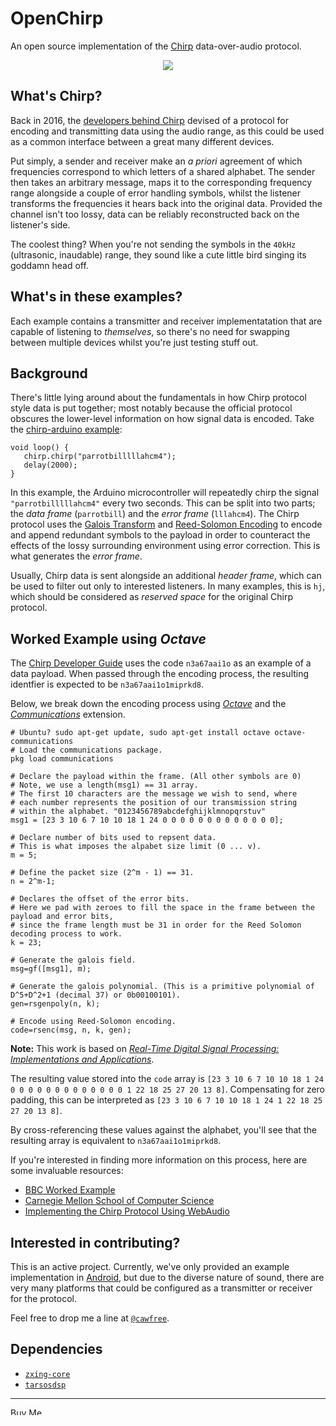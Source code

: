 # OpenChirp
An open source implementation of the [Chirp](https://www.chirp.io) data-over-audio protocol.

<p align="center">
  <img src ="https://i.imgur.com/rP7JR3H.png" />
</p>

## What's Chirp?
Back in 2016, the [developers behind Chirp](https://www.chirp.io/about) devised of a protocol for encoding and transmitting data using the audio range, as this could be used as a common interface between a great many different devices. 

Put simply, a sender and receiver make an _a priori_ agreement of which frequencies correspond to which letters of a shared alphabet. The sender then takes an arbitrary message, maps it to the corresponding frequency range alongside a couple of error handling symbols, whilst the listener transforms the frequencies it hears back into the original data. Provided the channel isn't too lossy, data can be reliably reconstructed back on the listener's side. 

The coolest thing? When you're not sending the symbols in the `40kHz` (ultrasonic, inaudable) range, they sound like a cute little bird singing its goddamn head off.

## What's in these examples?
Each example contains a transmitter and receiver implementatation that are capable of listening to _themselves_, so there's no need for swapping between multiple devices whilst you're just testing stuff out.

## Background
There's little lying around about the fundamentals in how Chirp protocol style data is put together; most notably because the official protocol obscures the lower-level information on how signal data is encoded. Take the [chirp-arduino example](https://github.com/chirp/chirp-arduino):

```
void loop() {
   chirp.chirp("parrotbilllllahcm4");
   delay(2000);
}
```

In this example, the Arduino microcontroller will repeatedly chirp the signal `"parrotbilllllahcm4"` every two seconds. This can be split into two parts; the _data frame_ (`parrotbill`) and the _error frame_ (`lllahcm4`). The Chirp protocol uses the [Galois Transform](https://en.wikipedia.org/wiki/Galois_theory) and [Reed-Solomon Encoding](https://en.wikipedia.org/wiki/Reed%E2%80%93Solomon_error_correction) to encode and append redundant symbols to the payload in order to counteract the effects of the lossy surrounding environment using error correction. This is what generates the _error frame_.

Usually, Chirp data is sent alongside an additional _header frame_, which can be used to filter out only to interested listeners. In many examples, this is `hj`, which should be considered as _reserved space_ for the original Chirp protocol.

## Worked Example using _Octave_
The [Chirp Developer Guide](developers.chirp.io/docs/chirps-shortcodes) uses the code `n3a67aai1o` as an example of a data payload. When passed through the encoding process, the resulting identfier is expected to be `n3a67aai1o1miprkd8`.

Below, we break down the encoding process using [_Octave_](https://www.gnu.org/software/octave/) and the [_Communications_](https://octave.sourceforge.io/communications/) extension. 

```
# Ubuntu? sudo apt-get update, sudo apt-get install octave octave-communications
# Load the communications package.
pkg load communications 

# Declare the payload within the frame. (All other symbols are 0)
# Note, we use a length(msg1) == 31 array.
# The first 10 characters are the message we wish to send, where
# each number represents the position of our transmission string
# within the alphabet. "0123456789abcdefghijklmnopqrstuv"
msg1 = [23 3 10 6 7 10 10 18 1 24 0 0 0 0 0 0 0 0 0 0 0 0 0]; 

# Declare number of bits used to repsent data. 
# This is what imposes the alpabet size limit (0 ... v).       
m = 5; 

# Define the packet size (2^m - 1) == 31.
n = 2^m-1; 

# Declares the offset of the error bits. 
# Here we pad with zeroes to fill the space in the frame between the payload and error bits,
# since the frame length must be 31 in order for the Reed Solomon decoding process to work.
k = 23; 

# Generate the galois field.
msg=gf([msg1], m); 

# Generate the galois polynomial. (This is a primitive polynomial of D^5+D^2+1 (decimal 37) or 0b00100101).
gen=rsgenpoly(n, k); 

# Encode using Reed-Solomon encoding.
code=rsenc(msg, n, k, gen); 
```
__Note:__ This work is based on [_Real-Time Digital Signal Processing: Implementations and Applications_](https://books.google.co.uk/books?id=QIj9Pthp_T8C&pg=PA569&lpg=PA569&dq=reed+solomon+2%5E5&source=bl&ots=kBzfAyfry_&sig=T7AcjbdMjSNXNl1o1ETlAMfDuyg&hl=en&sa=X&ved=0ahUKEwiJu6am4M3WAhXBbRQKHQoPDIg4ChDoAQgnMAA#v=onepage&q=reed%20solomon%202%5E5&f=false).

The resulting value stored into the `code` array is `[23 3 10 6 7 10 10 18 1 24 0 0 0 0 0 0 0 0 0 0 0 0 0 1 22 18 25 27 20 13 8]`. Compensating for zero padding, this can be interpreted as `[23 3 10 6 7 10 10 18 1 24 1 22 18 25 27 20 13 8]`. 

By cross-referencing these values against the alphabet, you'll see that the resulting array is equivalent to `n3a67aai1o1miprkd8`.

If you're interested in finding more information on this process, here are some invaluable resources:
  - [BBC Worked Example](https://downloads.bbc.co.uk/rd/pubs/whp/whp-pdf-files/WHP031.pdf)
  - [Carnegie Mellon School of Computer Science](https://www.cs.cmu.edu/~guyb/realworld/reedsolomon/reed_solomon_codes.html)
  - [Implementing the Chirp Protocol Using WebAudio](http://ricardo.cc/2012/12/30/Implementing-the-chirp-protocol-using-webaudio.html)

## Interested in contributing?
This is an active project. Currently, we've only provided an example implementation in [Android](https://github.com/Cawfree/OpenChirp/tree/master/android), but due to the diverse nature of sound, there are very many platforms that could be configured as a transmitter or receiver for the protocol. 

Feel free to drop me a line at [`@cawfree`](https://twitter.com/cawfree).

## Dependencies
  - [`zxing-core`](https://github.com/zxing/zxing)
  - [`tarsosdsp`](https://github.com/JorenSix/TarsosDSP)

---
<p align="center>
<a href="https://www.buymeacoffee.com/cawfree" target="_blank"><img src="https://cdn.buymeacoffee.com/buttons/default-orange.png" alt="Buy Me A Coffee" style="height: 12px !important;width: 54px !important;" ></a>
</p>
